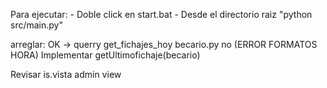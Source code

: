 Para ejecutar: 
    - Doble click en start.bat
    - Desde el directorio raiz "python src/main.py"


arreglar:
OK -> querry get_fichajes_hoy becario.py no  (ERROR FORMATOS HORA)
Implementar getUltimofichaje(becario)

Revisar is.vista admin view